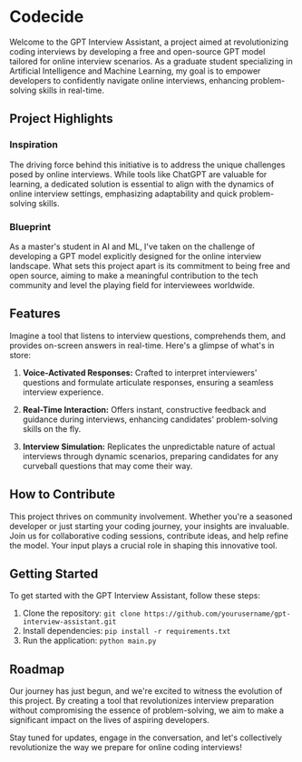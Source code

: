 # Codecide
Welcome to the GPT Interview Assistant, a project aimed at revolutionizing coding interviews by developing a free and open-source GPT model tailored for online interview scenarios. As a graduate student specializing in Artificial Intelligence and Machine Learning, my goal is to empower developers to confidently navigate online interviews, enhancing problem-solving skills in real-time.

## Project Highlights

### Inspiration

The driving force behind this initiative is to address the unique challenges posed by online interviews. While tools like ChatGPT are valuable for learning, a dedicated solution is essential to align with the dynamics of online interview settings, emphasizing adaptability and quick problem-solving skills.

### Blueprint

As a master's student in AI and ML, I've taken on the challenge of developing a GPT model explicitly designed for the online interview landscape. What sets this project apart is its commitment to being free and open source, aiming to make a meaningful contribution to the tech community and level the playing field for interviewees worldwide.

## Features

Imagine a tool that listens to interview questions, comprehends them, and provides on-screen answers in real-time. Here's a glimpse of what's in store:

1. **Voice-Activated Responses:** Crafted to interpret interviewers' questions and formulate articulate responses, ensuring a seamless interview experience.

2. **Real-Time Interaction:** Offers instant, constructive feedback and guidance during interviews, enhancing candidates' problem-solving skills on the fly.

3. **Interview Simulation:** Replicates the unpredictable nature of actual interviews through dynamic scenarios, preparing candidates for any curveball questions that may come their way.

## How to Contribute

This project thrives on community involvement. Whether you're a seasoned developer or just starting your coding journey, your insights are invaluable. Join us for collaborative coding sessions, contribute ideas, and help refine the model. Your input plays a crucial role in shaping this innovative tool.

## Getting Started

To get started with the GPT Interview Assistant, follow these steps:

1. Clone the repository: `git clone https://github.com/yourusername/gpt-interview-assistant.git`
2. Install dependencies: `pip install -r requirements.txt`
3. Run the application: `python main.py`

## Roadmap

Our journey has just begun, and we're excited to witness the evolution of this project. By creating a tool that revolutionizes interview preparation without compromising the essence of problem-solving, we aim to make a significant impact on the lives of aspiring developers.

Stay tuned for updates, engage in the conversation, and let's collectively revolutionize the way we prepare for online coding interviews!
